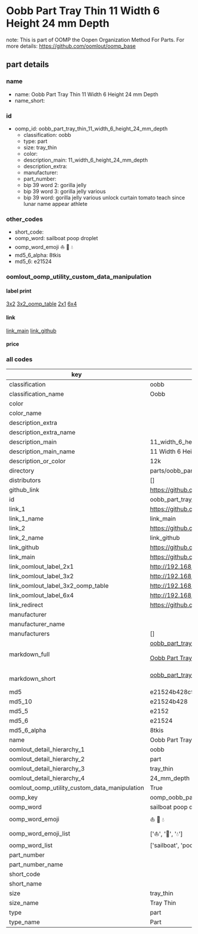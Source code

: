 # Oobb Part Tray Thin 11 Width 6 Height 24 mm Depth  

note: This is part of OOMP the Oopen Organization Method For Parts. For more details: https://github.com/oomlout/oomp_base

##  part details
  







### name
* name: Oobb Part Tray Thin 11 Width 6 Height 24 mm Depth
* name_short: 
### id
* oomp_id: oobb_part_tray_thin_11_width_6_height_24_mm_depth
  * classification: oobb
  * type: part
  * size: tray_thin
  * color: 
  * description_main: 11_width_6_height_24_mm_depth
  * description_extra: 
  * manufacturer: 
  * part_number: 
  * bip 39 word 2: gorilla jelly
  * bip 39 word 3: gorilla jelly various
  * bip 39 word: gorilla jelly various unlock curtain tomato teach since lunar name appear athlete

### other_codes
* short_code: 
* oomp_word: sailboat poop droplet
* oomp_word_emoji :sailboat: :poop: :droplet:
* md5_6_alpha: 8tkis
* md5_6: e21524






### oomlout_oomp_utility_custom_data_manipulation
#### label print
[3x2](http://192.168.1.245:1112/?label=oomp%208tkis)
[3x2_oomp_table](http://192.168.1.108:1112/?label=oomp%208tkis)
[2x1](http://192.168.1.242:1112/?label=oomp%208tkis)
[6x4](http://192.168.1.55:1112/?label=oomp%208tkis)    

#### link

[link_main](https://github.com/oomlout/oomlout_oomp_version_1_messy/tree/main/parts/oobb_part_tray_thin_11_width_6_height_24_mm_depth) [link_github](https://github.com/oomlout/oomlout_oomp_version_1_messy/tree/main/parts/oobb_part_tray_thin_11_width_6_height_24_mm_depth)                             

#### price







### all codes 
| key | value |  
| --- | --- |  
| classification | oobb |  
| classification_name | Oobb |  
| color |  |  
| color_name |  |  
| description_extra |  |  
| description_extra_name |  |  
| description_main | 11_width_6_height_24_mm_depth |  
| description_main_name | 11 Width 6 Height 24 mm Depth |  
| description_or_color | 12k |  
| directory | parts/oobb_part_tray_thin_11_width_6_height_24_mm_depth |  
| distributors | [] |  
| github_link | https://github.com/oomlout/oomlout_oomp_part_src/tree/main/parts/oobb_part_tray_thin_11_width_6_height_24_mm_depth |  
| id | oobb_part_tray_thin_11_width_6_height_24_mm_depth |  
| link_1 | https://github.com/oomlout/oomlout_oomp_version_1_messy/tree/main/parts/oobb_part_tray_thin_11_width_6_height_24_mm_depth |  
| link_1_name | link_main |  
| link_2 | https://github.com/oomlout/oomlout_oomp_version_1_messy/tree/main/parts/oobb_part_tray_thin_11_width_6_height_24_mm_depth |  
| link_2_name | link_github |  
| link_github | https://github.com/oomlout/oomlout_oomp_version_1_messy/tree/main/parts/oobb_part_tray_thin_11_width_6_height_24_mm_depth |  
| link_main | https://github.com/oomlout/oomlout_oomp_version_1_messy/tree/main/parts/oobb_part_tray_thin_11_width_6_height_24_mm_depth |  
| link_oomlout_label_2x1 | http://192.168.1.242:1112/?label=oomp%208tkis |  
| link_oomlout_label_3x2 | http://192.168.1.245:1112/?label=oomp%208tkis |  
| link_oomlout_label_3x2_oomp_table | http://192.168.1.108:1112/?label=oomp%208tkis |  
| link_oomlout_label_6x4 | http://192.168.1.55:1112/?label=oomp%208tkis |  
| link_redirect | https://github.com/oomlout/oomlout_oomp_version_1_messy/tree/main/parts/oobb_part_tray_thin_11_width_6_height_24_mm_depth |  
| manufacturer |  |  
| manufacturer_name |  |  
| manufacturers | [] |  
| markdown_full | [oobb_part_tray_thin_11_width_6_height_24_mm_depth](none)<br>[](none)<br>[Oobb Part Tray Thin 11 Width 6 Height 24 Mm Depth](none)<br><br> |  
| markdown_short | [oobb_part_tray_thin_11_width_6_height_24_mm_depth](none)<br><br> |  
| md5 | e21524b428c93bd3901b1ee1e31df325 |  
| md5_10 | e21524b428 |  
| md5_5 | e2152 |  
| md5_6 | e21524 |  
| md5_6_alpha | 8tkis |  
| name | Oobb Part Tray Thin 11 Width 6 Height 24 mm Depth |  
| oomlout_detail_hierarchy_1 | oobb |  
| oomlout_detail_hierarchy_2 | part |  
| oomlout_detail_hierarchy_3 | tray_thin |  
| oomlout_detail_hierarchy_4 | 24_mm_depth |  
| oomlout_oomp_utility_custom_data_manipulation | True |  
| oomp_key | oomp_oobb_part_tray_thin_11_width_6_height_24_mm_depth |  
| oomp_word | sailboat poop droplet |  
| oomp_word_emoji | :sailboat: :poop: :droplet: |  
| oomp_word_emoji_list | [':sailboat:', ':poop:', ':droplet:'] |  
| oomp_word_list | ['sailboat', 'poop', 'droplet'] |  
| part_number |  |  
| part_number_name |  |  
| short_code |  |  
| short_name |  |  
| size | tray_thin |  
| size_name | Tray Thin |  
| type | part |  
| type_name | Part |  
